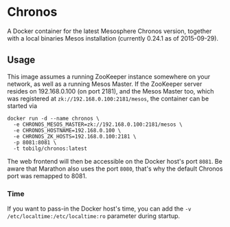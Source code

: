# Chronos
A Docker container for the latest Mesosphere Chronos version, together with a local binaries Mesos installation (currently 0.24.1 as of 2015-09-29).

## Usage
This image assumes a running ZooKeeper instance somewhere on your network, as well as a running Mesos Master. If the ZooKeeper server resides on 192.168.0.100 (on port 2181), 
and the Mesos Master too, which was registered at `zk://192.168.0.100:2181/mesos`, the container can be started via

    docker run -d --name chronos \
      -e CHRONOS_MESOS_MASTER=zk://192.168.0.100:2181/mesos \
      -e CHRONOS_HOSTNAME=192.168.0.100 \
      -e CHRONOS_ZK_HOSTS=192.168.0.100:2181 \
      -p 8081:8081 \
      -t tobilg/chronos:latest

The web frontend will then be accessible on the Docker host's port `8081`. Be aware that Marathon also uses the port `8080`, that's why the default Chronos port was remapped to 8081.

### Time
If you want to pass-in the Docker host's time, you can add the `-v /etc/localtime:/etc/localtime:ro` parameter during startup.